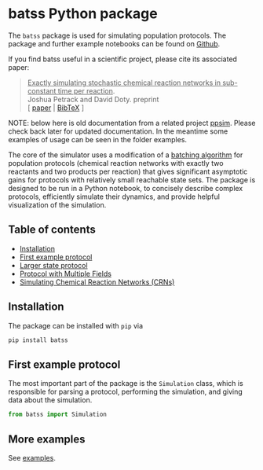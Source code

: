 # batss Python package

The `batss` package is used for simulating population protocols. The package and further example notebooks can be found on [Github](https://github.com/UC-Davis-molecular-computing/batss).

If you find batss useful in a scientific project, please cite its associated paper:

> <ins>Exactly simulating stochastic chemical reaction networks in sub-constant time per reaction</ins>.  
  Joshua Petrack and David Doty.
  preprint  
  [ [paper](http://arxiv.org/abs/2508.04079) | [BibTeX](TODO) ]

NOTE: below here is old documentation from a related project [ppsim](https://github.com/UC-Davis-molecular-computing/ppsim-rust). Please check back later for updated documentation. In the meantime some examples of usage can be seen in the folder examples.

The core of the simulator uses a modification of a [batching algorithm](https://arxiv.org/abs/2005.03584) for population protocols (chemical reaction networks with exactly two reactants and two products per reaction) that gives significant asymptotic gains for protocols with relatively small reachable state sets. The package is designed to be run in a Python notebook, to concisely describe complex protocols, efficiently simulate their dynamics, and provide helpful visualization of the simulation.

## Table of contents

* [Installation](#installation)
* [First example protocol](#first-example-protocol)
* [Larger state protocol](#larger-state-protocol)
* [Protocol with Multiple Fields](#protocol-with-multiple-fields)
* [Simulating Chemical Reaction Networks (CRNs)](#simulating-chemical-reaction-networks-crns)

## Installation

The package can be installed with `pip` via


```python
pip install batss
```

## First example protocol

The most important part of the package is the `Simulation` class, which is responsible for parsing a protocol, performing the simulation, and giving data about the simulation.


```python
from batss import Simulation
```


## More examples
See [examples](examples/).